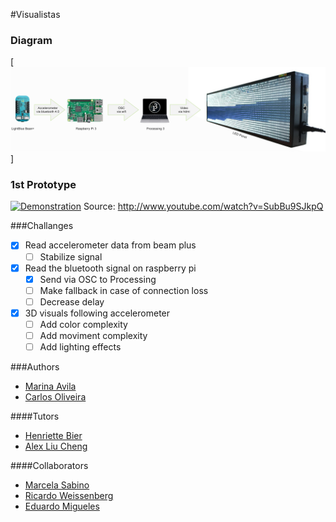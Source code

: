 #Visualistas

### Diagram
[![Diagram](diagram.png)]

### 1st Prototype
[![Demonstration](http://img.youtube.com/vi/SubBu9SJkpQ/0.jpg)](http://www.youtube.com/watch?v=SubBu9SJkpQ)
Source: http://www.youtube.com/watch?v=SubBu9SJkpQ

###Challanges
- [x] Read accelerometer data from beam plus
    - [ ] Stabilize signal
- [x] Read the bluetooth signal on raspberry pi
    - [x] Send via OSC to Processing
    - [ ] Make fallback in case of connection loss
	- [ ] Decrease delay
- [x] 3D visuals following accelerometer
    - [ ] Add color complexity
    - [ ] Add moviment complexity
	- [ ] Add lighting effects

###Authors

- [Marina Avila](https://github.com/MarinaAvila)
- [Carlos Oliveira](https://github.com/vamoss)

####Tutors
- [Henriette Bier](https://staff.tudelft.nl/H.H.Bier/)
- [Alex Liu Cheng](https://www.tudelft.nl/staff/a.liucheng/)

####Collaborators
- [Marcela Sabino](https://www.linkedin.com/in/marcela-sabino-4564895/)
- [Ricardo Weissenberg](https://www.linkedin.com/in/ricardo-weissenberg-8583ba124/)
- [Eduardo Migueles](https://www.linkedin.com/in/eduardo-migueles-05009612a)